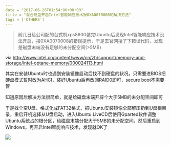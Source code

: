 ```yaml
---
date = "2017-06-26T01:54:00+08:00"
title = "混合硬盘开启Intel智能响应技术报0XA0070008的解决方法"
tags = ['OTHERS']
---
```


> 前几日给公司配的台式机xps8900装完Ubuntu后发现Intel智能响应技术没法开启，报0XA0070008的错误提示，于是去官网搜了下错误代码，发现是磁盘末端没有足够的未分配空间(>5MB)

via http://www.intel.cn/content/www/cn/zh/support/memory-and-storage/intel-optane-memory/000024113.html

其实在安装Ubuntu时也遇到安装镜像启动后找不到硬盘的状况，只需要进BIOS把硬盘模式暂时改为AHCI，装好Ubuntu后再改回RAID0即可，secure boot不需要管

知道原因后解决方法很简单，就是给磁盘末端开辟个大于5MB的未分配空间即可

于是找个空U盘，格式化成FAT32格式，把Ubuntu安装镜像全部解压扔到U盘根目录，重启开机选择从U盘启动，进入Ubuntu LiveCD后使用Gparted软件调整Ubuntu系统占的根分区，给磁盘末端分配大于5MB的未分配空间，然后重启到Windows，再开启Intel智能响应技术，发现就OK了

![](~/09-10-26.jpg)
